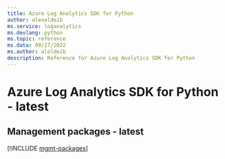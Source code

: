 ```yaml
---
title: Azure Log Analytics SDK for Python
author: alexeldeib
ms.service: loganalytics
ms.devlang: python
ms.topic: reference
ms.data: 09/27/2022
ms.author: aleldeib
description: Reference for Azure Log Analytics SDK for Python
---
```

# Azure Log Analytics SDK for Python - latest

## Management packages - latest
[!INCLUDE [mgmt-packages](log-analytics-mgmt-index.md)]